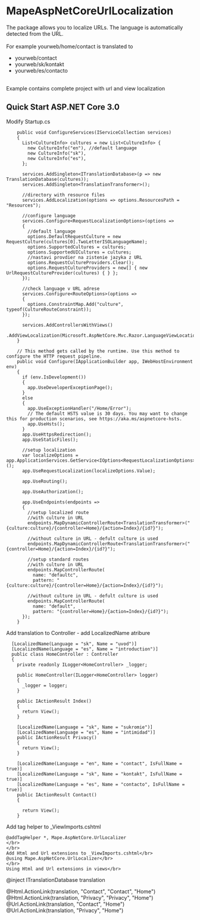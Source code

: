 # MapeAspNetCoreUrlLocalization

The package allows you to localize URLs. The language is automatically detected from the URL.
</br>
</br>
For example yourweb/home/contact is translated to
* yourweb/contact 
* yourweb/sk/kontakt 
* yourweb/es/contacto 
</br> 
Example contains complete project with url and view localization


## Quick Start ASP.NET Core 3.0

Modify Startup.cs
```
    public void ConfigureServices(IServiceCollection services)
    {
      List<CultureInfo> cultures = new List<CultureInfo> {
        new CultureInfo("en"), //default language
        new CultureInfo("sk"),
        new CultureInfo("es"),
      };

      services.AddSingleton<ITranslationDatabase>(p => new TranslationDatabase(cultures));
      services.AddSingleton<TranslationTransformer>();

      //directory with resource files
      services.AddLocalization(options => options.ResourcesPath = "Resources");

      //configure language
      services.Configure<RequestLocalizationOptions>(options =>
      {
        //default language
        options.DefaultRequestCulture = new RequestCulture(cultures[0].TwoLetterISOLanguageName);
        options.SupportedCultures = cultures;
        options.SupportedUICultures = cultures;
        //nastavi provdier na zistenie jazyka z URL
        options.RequestCultureProviders.Clear();
        options.RequestCultureProviders = new[] { new UrlRequestCultureProvider(cultures) { } };
      });

      //check language v URL adrese
      services.Configure<RouteOptions>(options =>
      {
        options.ConstraintMap.Add("culture", typeof(CultureRouteConstraint));
      });

      services.AddControllersWithViews()
         .AddViewLocalization(Microsoft.AspNetCore.Mvc.Razor.LanguageViewLocationExpanderFormat.Suffix);
    }

    // This method gets called by the runtime. Use this method to configure the HTTP request pipeline.
    public void Configure(IApplicationBuilder app, IWebHostEnvironment env)
    {
      if (env.IsDevelopment())
      {
        app.UseDeveloperExceptionPage();
      }
      else
      {
        app.UseExceptionHandler("/Home/Error");
        // The default HSTS value is 30 days. You may want to change this for production scenarios, see https://aka.ms/aspnetcore-hsts.
        app.UseHsts();
      }
      app.UseHttpsRedirection();
      app.UseStaticFiles();

      //setup localization
      var localizeOptions = app.ApplicationServices.GetService<IOptions<RequestLocalizationOptions>>();
      app.UseRequestLocalization(localizeOptions.Value);

      app.UseRouting();

      app.UseAuthorization();

      app.UseEndpoints(endpoints =>
      {
        //setup localized route
        //with culture in URL
        endpoints.MapDynamicControllerRoute<TranslationTransformer>("{culture:culture}/{controller=Home}/{action=Index}/{id?}");

        //without culture in URL - defult culture is used
        endpoints.MapDynamicControllerRoute<TranslationTransformer>("{controller=Home}/{action=Index}/{id?}");

        //setup standard routes
        //with culture in URL
        endpoints.MapControllerRoute(
          name: "defaultc",
          pattern: "{culture:culture}/{controller=Home}/{action=Index}/{id?}");

        //without culture in URL - defult culture is used
        endpoints.MapControllerRoute(
          name: "default",
          pattern: "{controller=Home}/{action=Index}/{id?}");
      });
    }

```
Add translation to Controller - add LocalizedName atribure
```
  [LocalizedName(Language = "sk", Name = "uvod")]
  [LocalizedName(Language = "es", Name = "introduction")]
  public class HomeController : Controller
  {
    private readonly ILogger<HomeController> _logger;

    public HomeController(ILogger<HomeController> logger)
    {
      _logger = logger;
    }

    public IActionResult Index()
    {
      return View();
    }

    [LocalizedName(Language = "sk", Name = "sukromie")]
    [LocalizedName(Language = "es", Name = "intimidad")]
    public IActionResult Privacy()
    {
      return View();
    }

    [LocalizedName(Language = "en", Name = "contact", IsFullName = true)]
    [LocalizedName(Language = "sk", Name = "kontakt", IsFullName = true)]
    [LocalizedName(Language = "es", Name = "contacto", IsFullName = true)] 
    public IActionResult Contact()
    {
      
      return View();
    }
```
Add tag helper to _ViewImports.cshtml
```
@addTagHelper *, Mape.AspNetCore.UrlLocalizer
</br>
</br>
Add Html and Url extensions to _ViewImports.cshtml</br>
@using Mape.AspNetCore.UrlLocalizer</br>
</br>
Using Html and Url extensions in views</br>
```
@inject ITranslationDatabase translation

@Html.ActionLink(translation, "Contact", "Contact", "Home")
@Html.ActionLink(translation, "Privacy", "Privacy", "Home")
@Url.ActionLink(translation, "Contact", "Home")
@Url.ActionLink(translation, "Privacy", "Home")
```



